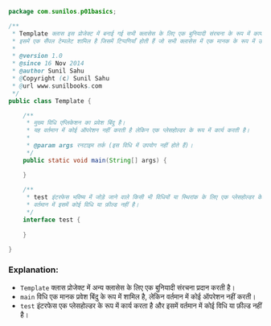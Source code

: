 ```java
package com.sunilos.p01basics;

/**
 * Template क्लास इस प्रोजेक्ट में बनाई गई सभी क्लासेस के लिए एक बुनियादी संरचना के रूप में कार्य करती है।
 * इसमें एक सैंपल टेम्पलेट शामिल है जिसमें टिप्पणियाँ होती हैं जो सभी क्लासेस में एक मानक के रूप में उपयोग की जाती हैं।
 * 
 * @version 1.0
 * @since 16 Nov 2014
 * @author Sunil Sahu
 * @Copyright (c) Sunil Sahu
 * @url www.sunilbooks.com
 */
public class Template {

    /**
     * मुख्य विधि एप्लिकेशन का प्रवेश बिंदु है।
     * यह वर्तमान में कोई ऑपरेशन नहीं करती है लेकिन एक प्लेसहोल्डर के रूप में कार्य करती है।
     *
     * @param args रनटाइम तर्क (इस विधि में उपयोग नहीं होते हैं)।
     */
    public static void main(String[] args) {

    }
    
    /**
     * test इंटरफेस भविष्य में जोड़े जाने वाले किसी भी विधियों या स्थिरांक के लिए एक प्लेसहोल्डर के रूप में कार्य करता है।
     * वर्तमान में इसमें कोई विधि या फ़ील्ड नहीं है।
     */
    interface test {
        
    }

}
```

### Explanation:
- `Template` क्लास प्रोजेक्ट में अन्य क्लासेस के लिए एक बुनियादी संरचना प्रदान करती है।
- `main` विधि एक मानक प्रवेश बिंदु के रूप में शामिल है, लेकिन वर्तमान में कोई ऑपरेशन नहीं करती।
- `test` इंटरफेस एक प्लेसहोल्डर के रूप में कार्य करता है और इसमें वर्तमान में कोई विधि या फ़ील्ड नहीं है।
